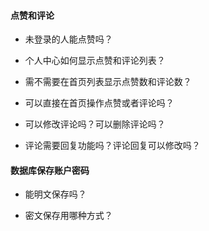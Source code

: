 
#### 点赞和评论

* 未登录的人能点赞吗？

* 个人中心如何显示点赞和评论列表？

* 需不需要在首页列表显示点赞数和评论数？

* 可以直接在首页操作点赞或者评论吗？

* 可以修改评论吗？可以删除评论吗？

* 评论需要回复功能吗？评论回复可以修改吗？


#### 数据库保存账户密码

* 能明文保存吗？

* 密文保存用哪种方式？

